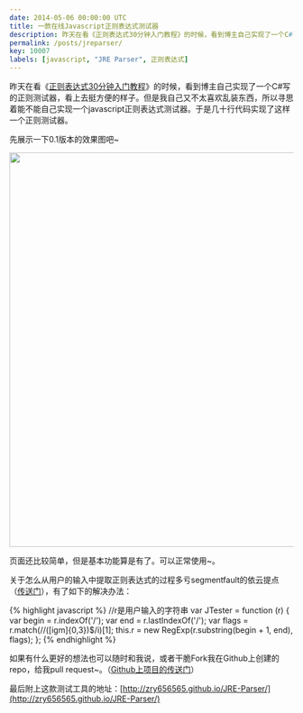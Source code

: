 ```yaml
---
date: 2014-05-06 00:00:00 UTC
title: 一款在线Javascript正则表达式测试器
description: 昨天在看《正则表达式30分钟入门教程》的时候，看到博主自己实现了一个C#写的正则测试器，看上去挺方便的样子。但是我自己又不太喜欢乱装东西，所以寻思着能不能自己实现一个javascript正则表达式测试器。于是几十行代码实现了这样一个正则测试器。
permalink: /posts/jreparser/
key: 10007
labels: [javascript, "JRE Parser", 正则表达式]
---
```


昨天在看《[正则表达式30分钟入门教程](http://deerchao.net/tutorials/regex/regex.htm)》的时候，看到博主自己实现了一个C#写的正则测试器，看上去挺方便的样子。但是我自己又不太喜欢乱装东西，所以寻思着能不能自己实现一个javascript正则表达式测试器。于是几十行代码实现了这样一个正则测试器。

先展示一下0.1版本的效果图吧~

<img src="{{ site.static_url }}/jre-parser.png" width="700">

页面还比较简单，但是基本功能算是有了。可以正常使用~。

关于怎么从用户的输入中提取正则表达式的过程多亏segmentfault的依云提点（[传送门](http://segmentfault.com/q/1010000000494735)），有了如下的解决办法：

{% highlight javascript %}
//r是用户输入的字符串
var JTester = function (r) {
    var begin = r.indexOf('/');
    var end = r.lastIndexOf('/');
    var flags = r.match(/\/([igm]{0,3})$/i)[1];
    this.r = new RegExp(r.substring(begin + 1, end), flags);
};
{% endhighlight %}

如果有什么更好的想法也可以随时和我说，或者干脆Fork我在Github上创建的repo，给我pull request~。（[Github上项目的传送门](https://github.com/zry656565/JRE-Parser)）

最后附上这款测试工具的地址：[http://zry656565.github.io/JRE-Parser/](http://zry656565.github.io/JRE-Parser/)